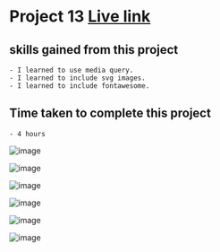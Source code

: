 # Project 13 [Live link](https://saas-business-project13.netlify.app/)

## skills gained from this project
    - I learned to use media query.
    - I learned to include svg images.
    - I learned to include fontawesome.

## Time taken to complete this project
    - 4 hours

![image](./assets/images/Screenshot%20(38).png)

![image](./assets/images/Screenshot%20(39).png)

![image](./assets/images/Screenshot%20(40).png)

![image](./assets/images/Screenshot%20(44).png)

![image](./assets/images/Screenshot%20(42).png)

![image](./assets/images/Screenshot%20(43).png)

